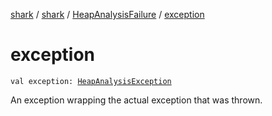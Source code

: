 [shark](../../index.md) / [shark](../index.md) / [HeapAnalysisFailure](index.md) / [exception](./exception.md)

# exception

`val exception: `[`HeapAnalysisException`](../-heap-analysis-exception/index.md)

An exception wrapping the actual exception that was thrown.

